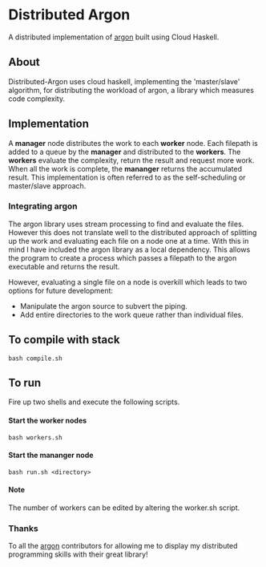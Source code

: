 # Distributed Argon

A distributed implementation of [argon](https://github.com/rubik/argon) built using Cloud Haskell.

## About
Distributed-Argon uses cloud haskell, implementing the 'master/slave' algorithm, for distributing the workload of argon, a library which measures code complexity.

## Implementation
A __manager__ node distributes the work to each __worker__ node. Each filepath is added to a queue by the __manager__ and distributed to the __workers__. The __workers__ evaluate the complexity, return the result and request more work. When all the work is complete, the __mananger__ returns the accumulated result. This implementation is often referred to as the self-scheduling or master/slave approach.
### Integrating argon
The argon library uses stream processing to find and evaluate the files. However this does not translate well to the distributed approach of splitting up the work and evaluating each file on a node one at a time. With this in mind I have included the argon library as a local dependency. This allows the program to create a process which passes a filepath to the argon executable and returns the result.

However, evaluating a single file on a node is overkill which leads to two options for future development:
  * Manipulate the argon source to subvert the piping.
  * Add entire directories to the work queue rather than individual files.

## To compile with stack
``` bash compile.sh ```

## To run
Fire up two shells and execute the following scripts.
#### Start the worker nodes
```bash workers.sh```
#### Start the mananger node
```bash run.sh <directory> ```

#### Note
The number of workers can be edited by altering the worker.sh script.

### Thanks
To all the [argon](https://github.com/rubik/argon) contributors for allowing me to display my distributed programming skills with their great library!
